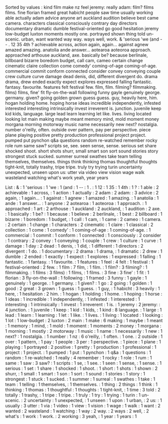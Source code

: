 Sorted by values :
kind film make nz feel jeremy: really adam: film? films films. fine florian framed great habicht people saw time usually working able actually adam advice anyone art auckland audition believe best came camera. characters classical consciously contrary day directors documentary dramatic dumble festival-oriented go good hesitation jeremy low-budget luxton moments mostly one. portrayed shown thing told un-scenic. urban, want wanted way way. ways well, work. & 'serious 'we (and -- . 12 35 4th ? achievable across, action again, again... against agnew amazed amazing. anatolia ande answer... aotearoa aoteoroa approach. approached arthouse auckland, axe. basically be? because berlinale, billboard bizarre boredom budget, call cam, cameo certain change cinematic claire collection come comedy' coming-of-age coming-of-age. commercial commit conform connected consider convey conveying couple crew culture curve damage dead denis, did, different divergent do. drama drama, drew ended exactly expect explores expressed falling fantastic. fantasy. favourite. features felt festival few. film, film. filming? filmmaking. films) films, fine' fit fly-on-the-wall following funny gayle genuinely george. germany. given? going golden grown guess guess. guy, heavily here, him. hogan holding home. hoping horse ideas incredible independently, infested interested interesting intrinsically invest irreverent is. junction. juvenile keep kid kids, language. large lead learn learning let like. lives. living located looking lot main making maybe meant memory mind, mold moment money morgana morning motorway music name necessarily new next? nostalgia. number o'reilly, often. outside over pattern, pay per perspective. piece plane playing positive pretty production professional project project. pumped put pynchon q&a questions random re-watched remember rocky role rum same saw? scripts se, see. seen sense, sense. serious set share shocked shoot. short shots shurr, small smart son sort sound stories story strongest stuck sucked. summer surreal swathes take team telling themselves, themselves. things think thinking thomas thoughtful thoughts tight-knit, totally trashy, tripe tripe. truly try trying turin uncertainty unexpected, unseen upon us: utter via video view vision wage walk wasteland watching what's work yeah, year years 

List :
& : 1
'serious : 1
'we : 1
(and : 1
-- : 1
. : 1
12 : 1
35 : 1
4th : 1
? : 1
able : 2
achievable : 1
across, : 1
action : 1
actually : 2
adam : 2
adam: : 3
advice : 2
again, : 1
again... : 1
against : 1
agnew : 1
amazed : 1
amazing. : 1
anatolia : 1
ande : 1
answer... : 1
anyone : 2
aotearoa : 1
aoteoroa : 1
approach. : 1
approached : 1
art : 2
arthouse : 1
auckland : 2
auckland, : 1
audition : 2
axe. : 1
basically : 1
be? : 1
because : 1
believe : 2
berlinale, : 1
best : 2
billboard : 1
bizarre : 1
boredom : 1
budget, : 1
call : 1
cam, : 1
came : 2
cameo : 1
camera. : 2
certain : 1
change : 1
characters : 2
cinematic : 1
claire : 1
classical : 2
collection : 1
come : 1
comedy' : 1
coming-of-age : 1
coming-of-age. : 1
commercial : 1
commit : 1
conform : 1
connected : 1
consciously : 2
consider : 1
contrary : 2
convey : 1
conveying : 1
couple : 1
crew : 1
culture : 1
curve : 1
damage : 1
day : 2
dead : 1
denis, : 1
did, : 1
different : 1
directors : 2
divergent : 1
do. : 1
documentary : 2
drama : 1
drama, : 1
dramatic : 2
drew : 1
dumble : 2
ended : 1
exactly : 1
expect : 1
explores : 1
expressed : 1
falling : 1
fantastic. : 1
fantasy. : 1
favourite. : 1
features : 1
feel : 4
felt : 1
festival : 1
festival-oriented : 2
few. : 1
film : 7
film, : 1
film. : 1
film? : 3
filming? : 1
filmmaking. : 1
films : 3
films) : 1
films, : 1
films. : 3
fine : 3
fine' : 1
fit : 1
florian : 3
fly-on-the-wall : 1
following : 1
framed : 3
funny : 1
gayle : 1
genuinely : 1
george. : 1
germany. : 1
given? : 1
go : 2
going : 1
golden : 1
good : 2
great : 3
grown : 1
guess : 1
guess. : 1
guy, : 1
habicht : 3
heavily : 1
here, : 1
hesitation : 2
him. : 1
hogan : 1
holding : 1
home. : 1
hoping : 1
horse : 1
ideas : 1
incredible : 1
independently, : 1
infested : 1
interested : 1
interesting : 1
intrinsically : 1
invest : 1
irreverent : 1
is. : 1
jeremy : 2
jeremy: : 4
junction. : 1
juvenile : 1
keep : 1
kid : 1
kids, : 1
kind : 8
language. : 1
large : 1
lead : 1
learn : 1
learning : 1
let : 1
like. : 1
lives. : 1
living : 1
located : 1
looking : 1
lot : 1
low-budget : 2
luxton : 2
main : 1
make : 6
making : 1
maybe : 1
meant : 1
memory : 1
mind, : 1
mold : 1
moment : 1
moments : 2
money : 1
morgana : 1
morning : 1
mostly : 2
motorway : 1
music : 1
name : 1
necessarily : 1
new : 1
next? : 1
nostalgia. : 1
number : 1
nz : 6
o'reilly, : 1
often. : 1
one. : 2
outside : 1
over : 1
pattern, : 1
pay : 1
people : 3
per : 1
perspective. : 1
piece : 1
plane : 1
playing : 1
portrayed : 2
positive : 1
pretty : 1
production : 1
professional : 1
project : 1
project. : 1
pumped : 1
put : 1
pynchon : 1
q&a : 1
questions : 1
random : 1
re-watched : 1
really : 4
remember : 1
rocky : 1
role : 1
rum : 1
same : 1
saw : 3
saw? : 1
scripts : 1
se, : 1
see. : 1
seen : 1
sense, : 1
sense. : 1
serious : 1
set : 1
share : 1
shocked : 1
shoot. : 1
short : 1
shots : 1
shown : 2
shurr, : 1
small : 1
smart : 1
son : 1
sort : 1
sound : 1
stories : 1
story : 1
strongest : 1
stuck : 1
sucked. : 1
summer : 1
surreal : 1
swathes : 1
take : 1
team : 1
telling : 1
themselves, : 1
themselves. : 1
thing : 2
things : 1
think : 1
thinking : 1
thomas : 1
thoughtful : 1
thoughts : 1
tight-knit, : 1
time : 3
told : 2
totally : 1
trashy, : 1
tripe : 1
tripe. : 1
truly : 1
try : 1
trying : 1
turin : 1
un-scenic. : 2
uncertainty : 1
unexpected, : 1
unseen : 1
upon : 1
urban, : 2
us: : 1
usually : 3
utter : 1
via : 1
video : 1
view : 1
vision : 1
wage : 1
walk : 1
want : 2
wanted : 2
wasteland : 1
watching : 1
way : 2
way. : 2
ways : 2
well, : 2
what's : 1
work : 1
work. : 2
working : 3
yeah, : 1
year : 1
years : 1
